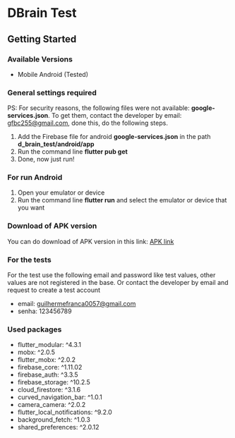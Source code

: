 # DBrain Test

## Getting Started
### Available Versions
* Mobile Android (Tested)

### General settings required
PS: For security reasons, the following files were not available: **google-services.json**. To get them, contact the developer by email: gfbc255@gmail.com, done this, do the following steps.

1. Add the Firebase file for android **google-services.json** in the path **d_brain_test/android/app**
2. Run the command line **flutter pub get**
3. Done, now just run! 

### For run Android
1. Open your emulator or device
2. Run the command line **flutter run** and select the emulator or device that you want 

### Download of APK version
You can do download of APK version in this link: [APK link](https://drive.google.com/file/d/1rM4vHmnoX39e8MLiMocDed5f99dtoCHO/view?usp=sharing)

### For the tests
For the test use the following email and password like test values, other values are not registered in the base. Or contact the developer by email and request to create a test account

* email: guilhermefranca0057@gmail.com
* senha: 123456789

### Used packages
* flutter_modular: ^4.3.1
* mobx: ^2.0.5
* flutter_mobx: ^2.0.2
* firebase_core: ^1.11.02
* firebase_auth: ^3.3.5
* firebase_storage: ^10.2.5
* cloud_firestore: ^3.1.6
* curved_navigation_bar: ^1.0.1
* camera_camera: ^2.0.2
* flutter_local_notifications: ^9.2.0
* background_fetch: ^1.0.3
* shared_preferences: ^2.0.12

